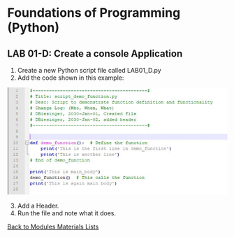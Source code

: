 # Foundations of Programming (Python)  

## LAB 01-D: Create a console Application

1.	Create a new Python script file called LAB01_D.py
2.	Add the code shown in this example:

![alt text][LAB01_D]

3.	Add a Header.
4.	Run the file and note what it does.


[Back to Modules Materials Lists](../Modules.md#Module-01-Materials-List)

[LAB01_D]: images/LAB01_D.JPG "script LAB01_D"